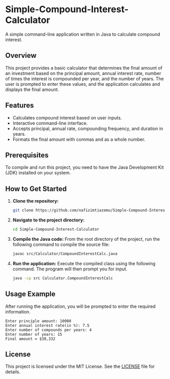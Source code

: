 # Simple-Compound-Interest-Calculator

A simple command-line application written in Java to calculate compound interest.

## Overview

This project provides a basic calculator that determines the final amount of an investment based on the principal amount, annual interest rate, number of times the interest is compounded per year, and the number of years. The user is prompted to enter these values, and the application calculates and displays the final amount.

## Features

-   Calculates compound interest based on user inputs.
-   Interactive command-line interface.
-   Accepts principal, annual rate, compounding frequency, and duration in years.
-   Formats the final amount with commas and as a whole number.

## Prerequisites

To compile and run this project, you need to have the Java Development Kit (JDK) installed on your system.

## How to Get Started

1.  **Clone the repository:**
    ```sh
    git clone https://github.com/nafizimtiazemu/Simple-Compound-Interest-Calculator.git
    ```

2.  **Navigate to the project directory:**
    ```sh
    cd Simple-Compound-Interest-Calculator
    ```

3.  **Compile the Java code:**
    From the root directory of the project, run the following command to compile the source file:
    ```sh
    javac src/Calculator/CompoundInterestCalc.java
    ```

4.  **Run the application:**
    Execute the compiled class using the following command. The program will then prompt you for input.
    ```sh
    java -cp src Calculator.CompoundInterestCalc
    ```

## Usage Example

After running the application, you will be prompted to enter the required information.

```
Enter principle amount: 10000
Enter annual interest rate(in %): 7.5
Enter number of compounds per years: 4
Enter number of years: 15
Final amount = $30,332
```

## License

This project is licensed under the MIT License. See the [LICENSE](LICENSE) file for details.
